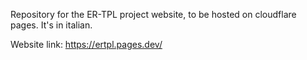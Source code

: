 Repository for the ER-TPL project website, to be hosted on cloudflare pages. It's in italian.

Website link: https://ertpl.pages.dev/
